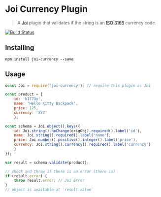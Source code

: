 # Joi Currency Plugin

> A [Joi](https://github.com/hapijs/joi) plugin that validates if the string is an [ISO 3166](https://en.wikipedia.org/wiki/ISO_3166) currency code.

[![Build Status](https://travis-ci.org/zagreusinoz/joi-currency.svg?branch=master)](https://travis-ci.org/zagreusinoz/joi-currency)

## Installing
```shell
npm install joi-currency --save
```

## Usage

```js
const Joi = require('joi-currency'); // require this plugin as Joi

const product = {
    id: 'k1773y',
    name: 'Hello Kitty Backpack',
    price: 125,
    currency: 'XYZ'
    };

const schema = Joi.object().keys({
    id: Joi.string().noChange(origObj).required().label('id'),
    name: Joi.string().required().label('name'),
    price: Joi.number().positive().integer().label('price'),
    currency: Joi.string().currency().required().label('currency')
    }
});

var result = schema.validate(product);

// check and throw if there is an error (there is)
if (result.error) {
    throw result.error; // Joi Error
}
// object is available at `result.value`
```